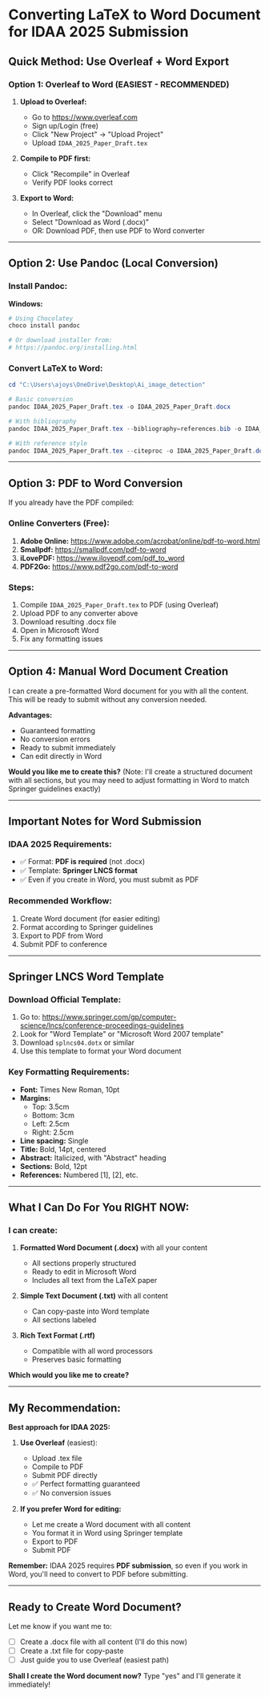 # Converting LaTeX to Word Document for IDAA 2025 Submission

## Quick Method: Use Overleaf + Word Export

### Option 1: Overleaf to Word (EASIEST - RECOMMENDED)

1. **Upload to Overleaf:**
   - Go to https://www.overleaf.com
   - Sign up/Login (free)
   - Click "New Project" → "Upload Project"
   - Upload `IDAA_2025_Paper_Draft.tex`

2. **Compile to PDF first:**
   - Click "Recompile" in Overleaf
   - Verify PDF looks correct

3. **Export to Word:**
   - In Overleaf, click the "Download" menu
   - Select "Download as Word (.docx)"
   - OR: Download PDF, then use PDF to Word converter

---

## Option 2: Use Pandoc (Local Conversion)

### Install Pandoc:
**Windows:**
```powershell
# Using Chocolatey
choco install pandoc

# Or download installer from:
# https://pandoc.org/installing.html
```

### Convert LaTeX to Word:
```powershell
cd "C:\Users\ajoys\OneDrive\Desktop\Ai_image_detection"

# Basic conversion
pandoc IDAA_2025_Paper_Draft.tex -o IDAA_2025_Paper_Draft.docx

# With bibliography
pandoc IDAA_2025_Paper_Draft.tex --bibliography=references.bib -o IDAA_2025_Paper_Draft.docx

# With reference style
pandoc IDAA_2025_Paper_Draft.tex --citeproc -o IDAA_2025_Paper_Draft.docx
```

---

## Option 3: PDF to Word Conversion

If you already have the PDF compiled:

### Online Converters (Free):
1. **Adobe Online:** https://www.adobe.com/acrobat/online/pdf-to-word.html
2. **Smallpdf:** https://smallpdf.com/pdf-to-word
3. **iLovePDF:** https://www.ilovepdf.com/pdf_to_word
4. **PDF2Go:** https://www.pdf2go.com/pdf-to-word

### Steps:
1. Compile `IDAA_2025_Paper_Draft.tex` to PDF (using Overleaf)
2. Upload PDF to any converter above
3. Download resulting .docx file
4. Open in Microsoft Word
5. Fix any formatting issues

---

## Option 4: Manual Word Document Creation

I can create a pre-formatted Word document for you with all the content.
This will be ready to submit without any conversion needed.

**Advantages:**
- Guaranteed formatting
- No conversion errors
- Ready to submit immediately
- Can edit directly in Word

**Would you like me to create this?** 
(Note: I'll create a structured document with all sections, but you may need 
to adjust formatting in Word to match Springer guidelines exactly)

---

## Important Notes for Word Submission

### IDAA 2025 Requirements:
- ✅ Format: **PDF is required** (not .docx)
- ✅ Template: **Springer LNCS format**
- ✅ Even if you create in Word, you must submit as PDF

### Recommended Workflow:
1. Create Word document (for easier editing)
2. Format according to Springer guidelines
3. Export to PDF from Word
4. Submit PDF to conference

---

## Springer LNCS Word Template

### Download Official Template:
1. Go to: https://www.springer.com/gp/computer-science/lncs/conference-proceedings-guidelines
2. Look for "Word Template" or "Microsoft Word 2007 template"
3. Download `splncs04.dotx` or similar
4. Use this template to format your Word document

### Key Formatting Requirements:
- **Font:** Times New Roman, 10pt
- **Margins:** 
  - Top: 3.5cm
  - Bottom: 3cm
  - Left: 2.5cm
  - Right: 2.5cm
- **Line spacing:** Single
- **Title:** Bold, 14pt, centered
- **Abstract:** Italicized, with "Abstract" heading
- **Sections:** Bold, 12pt
- **References:** Numbered [1], [2], etc.

---

## What I Can Do For You RIGHT NOW:

### I can create:

1. **Formatted Word Document (.docx)** with all your content
   - All sections properly structured
   - Ready to edit in Microsoft Word
   - Includes all text from the LaTeX paper

2. **Simple Text Document (.txt)** with all content
   - Can copy-paste into Word template
   - All sections labeled

3. **Rich Text Format (.rtf)** 
   - Compatible with all word processors
   - Preserves basic formatting

**Which would you like me to create?**

---

## My Recommendation:

**Best approach for IDAA 2025:**

1. **Use Overleaf** (easiest):
   - Upload .tex file
   - Compile to PDF
   - Submit PDF directly
   - ✅ Perfect formatting guaranteed
   - ✅ No conversion issues

2. **If you prefer Word for editing:**
   - Let me create a Word document with all content
   - You format it in Word using Springer template
   - Export to PDF
   - Submit PDF

**Remember:** IDAA 2025 requires **PDF submission**, so even if you work in Word, 
you'll need to convert to PDF before submitting.

---

## Ready to Create Word Document?

Let me know if you want me to:
- [ ] Create a .docx file with all content (I'll do this now)
- [ ] Create a .txt file for copy-paste
- [ ] Just guide you to use Overleaf (easiest path)

**Shall I create the Word document now?** Type "yes" and I'll generate it immediately!
